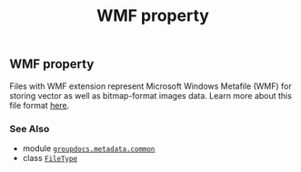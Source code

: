 ﻿---
title: WMF property
second_title: GroupDocs.Metadata for Python via .NET API References
description: 
type: docs
url: /python-net/groupdocs.metadata.common/filetype/wmf/
is_root: false
weight: 1030
---

## WMF property


Files with WMF extension represent Microsoft Windows Metafile (WMF) for storing vector as well as bitmap-format images data.
Learn more about this file format
[here](https://wiki.fileformat.com/image/wmf/).

### See Also
* module [`groupdocs.metadata.common`](../../)
* class [`FileType`](/metadata/python-net/groupdocs.metadata.common/filetype)
